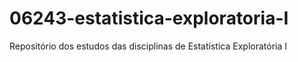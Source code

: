 # 06243-estatistica-exploratoria-I
Repositório dos estudos das disciplinas de Estatística Exploratória I
